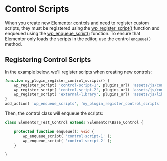 # Control Scripts

<Badge type="tip" vertical="top" text="Elementor Core" /> <Badge type="warning" vertical="top" text="Intermediate" />

When you create new [Elementor controls](./../controls/) and need to register custom scripts, they must be registered using the [wp_register_script()](https://developer.wordpress.org/reference/functions/wp_register_script/) function and enqueued using the [wp_enqueue_script()](https://developer.wordpress.org/reference/functions/wp_enqueue_script/) function. To ensure that Elementor only loads the scripts in the editor, use the control `enqueue()` method.

## Registering Control Scripts

In the example below, we'll register scripts when creating new controls:

```php {6}
function my_plugin_register_control_scripts() {
	wp_register_script( 'control-script-1', plugins_url( 'assets/js/control-script-1.js', __FILE__ ) );
	wp_register_script( 'control-script-2', plugins_url( 'assets/js/control-script-2.js', __FILE__ ), [ 'external-library' ] );
	wp_register_script( 'external-library', plugins_url( 'assets/js/libs/external-library.js', __FILE__ ) );
}
add_action( 'wp_enqueue_scripts', 'my_plugin_register_control_scripts' );
```

Then, the control class will enqueue the scripts:

```php {3}
class Elementor_Test_Control extends \Elementor\Base_Control {

	protected function enqueue(): void {
		wp_enqueue_script( 'control-script-1' );
		wp_enqueue_script( 'control-script-2' );
	}

}
```

